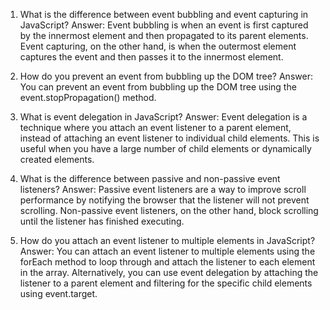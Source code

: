 

1. What is the difference between event bubbling and event capturing in JavaScript? 
Answer: Event bubbling is when an event is first captured by the innermost element and then propagated to its parent elements. Event capturing, on the other hand, is when the outermost element captures the event and then passes it to the innermost element. 

2. How do you prevent an event from bubbling up the DOM tree? 
Answer: You can prevent an event from bubbling up the DOM tree using the event.stopPropagation() method. 

3. What is event delegation in JavaScript? 
Answer: Event delegation is a technique where you attach an event listener to a parent element, instead of attaching an event listener to individual child elements. This is useful when you have a large number of child elements or dynamically created elements. 

4. What is the difference between passive and non-passive event listeners? 
Answer: Passive event listeners are a way to improve scroll performance by notifying the browser that the listener will not prevent scrolling. Non-passive event listeners, on the other hand, block scrolling until the listener has finished executing. 

5. How do you attach an event listener to multiple elements in JavaScript? 
Answer: You can attach an event listener to multiple elements using the forEach method to loop through and attach the listener to each element in the array. Alternatively, you can use event delegation by attaching the listener to a parent element and filtering for the specific child elements using event.target.